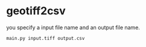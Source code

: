 # geotiff2csv

you specify a input file name and an output file name.

```
main.py input.tiff output.csv
```
